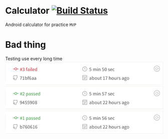 # Calculator [![Build Status](https://travis-ci.org/Bubblebitoey/android-calculator.svg?branch=master)](https://travis-ci.org/Bubblebitoey/android-calculator)

Android calculator for practice `MVP`

# Bad thing
Testing use every long time
![picture](resource/screen_shot/travis_shot.png)
